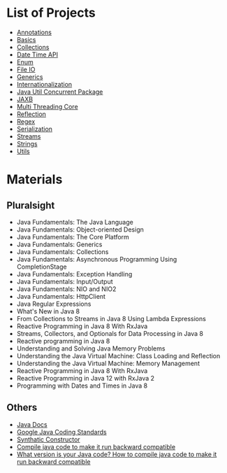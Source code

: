 # List of Projects
* [Annotations](annotations)
* [Basics](basics)
* [Collections](collections)
* [Date Time API](date-api-practice)
* [Enum](enums)
* [File IO](file-io)
* [Generics](generics)
* [Internationalization](internationalization)
* [Java Util Concurrent Package](java-util-concurrent)
* [JAXB](jaxb)
* [Multi Threading Core](multi-threading-practice)
* [Reflection](reflection)
* [Regex](regex)
* [Serialization](serialization)
* [Streams](streams)
* [Strings](strings-practice)
* [Utils](utils)

# Materials
## Pluralsight
* Java Fundamentals: The Java Language
* Java Fundamentals: Object-oriented Design 
* Java Fundamentals: The Core Platform 
* Java Fundamentals: Generics 
* Java Fundamentals: Collections 
* Java Fundamentals: Asynchronous Programming Using CompletionStage
* Java Fundamentals: Exception Handling
* Java Fundamentals: Input/Output
* Java Fundamentals: NIO and NIO2
* Java Fundamentals: HttpClient
* Java Regular Expressions
* What's New in Java 8 
* From Collections to Streams in Java 8 Using Lambda Expressions 
* Reactive Programming in Java 8 With RxJava 
* Streams, Collectors, and Optionals for Data Processing in Java 8 
* Reactive programming in Java 8
* Understanding and Solving Java Memory Problems
* Understanding the Java Virtual Machine: Class Loading and Reflection
* Understanding the Java Virtual Machine: Memory Management 
* Reactive Programming in Java 8 With RxJava
* Reactive Programming in Java 12 with RxJava 2
* Programming with Dates and Times in Java 8

## Others
* [Java Docs](http://docs.oracle.com/javase/tutorial/index.html)
* [Google Java Coding Standards](http://google.github.io/styleguide/javaguide.html)
* [Synthatic Constructor](http://javapapers.com/core-java/java-synthetic-class-method-field/)
* [Compile java code to make it run backward compatible](http://www.javaworld.com/article/2077388/core-java/what-version-is-your-java-code.html)
* [What version is your Java code? How to compile java code to make it run backward compatible](http://www.javaworld.com/article/2077388/core-java/what-version-is-your-java-code.html)